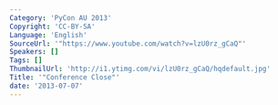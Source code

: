 ```yaml
---
Category: 'PyCon AU 2013'
Copyright: 'CC-BY-SA'
Language: 'English'
SourceUrl: '"https://www.youtube.com/watch?v=lzU0rz_gCaQ"'
Speakers: []
Tags: []
ThumbnailUrl: 'http://i1.ytimg.com/vi/lzU0rz_gCaQ/hqdefault.jpg'
Title: '"Conference Close"'
date: '2013-07-07'
---
```


